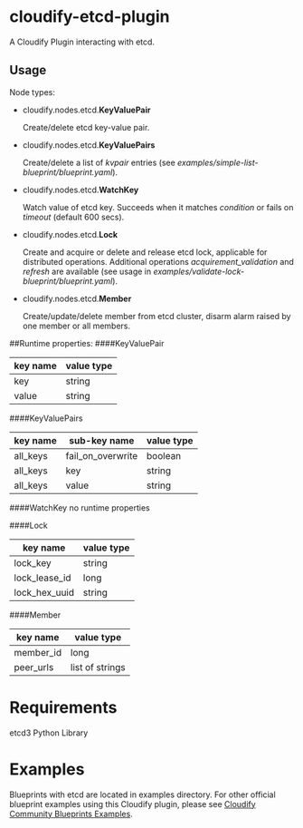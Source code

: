 # cloudify-etcd-plugin

A Cloudify Plugin interacting with etcd.

## Usage
Node types:
- cloudify.nodes.etcd.**KeyValuePair**
  
  Create/delete etcd key-value pair.
- cloudify.nodes.etcd.**KeyValuePairs**
  
  Create/delete a list of _kvpair_ entries (see _examples/simple-list-blueprint/blueprint.yaml_).
- cloudify.nodes.etcd.**WatchKey**

  Watch value of etcd key. Succeeds when it matches _condition_ or fails on _timeout_ (default 600 secs).
- cloudify.nodes.etcd.**Lock**
  
  Create and acquire or delete and release etcd lock, applicable for distributed operations. Additional operations _acquirement_validation_ and _refresh_ are available (see usage in _examples/validate-lock-blueprint/blueprint.yaml_).
- cloudify.nodes.etcd.**Member**
  
  Create/update/delete member from etcd cluster, disarm alarm raised by one member or all members.

##Runtime properties:
####KeyValuePair

| key name   | value type |
| ---------- | ---------- |
| key        | string     |
| value      | string     |

####KeyValuePairs

| key name      | sub-key name      | value type |
| ------------- | ----------------- | ---------- |
| all_keys      | fail_on_overwrite | boolean    |
| all_keys      | key               | string     |
| all_keys      | value             | string     |

####WatchKey
no runtime properties

####Lock

| key name      | value type |
| ------------- | ---------- |
| lock_key      | string     |
| lock_lease_id | long       |
| lock_hex_uuid | string     |

####Member

| key name  | value type      |
| --------- | --------------- |
| member_id | long            |
| peer_urls | list of strings |

# Requirements
etcd3 Python Library

# Examples
Blueprints with etcd are located in examples directory.
For other official blueprint examples using this Cloudify plugin, please see [Cloudify Community Blueprints Examples](https://github.com/cloudify-community/blueprint-examples/).
